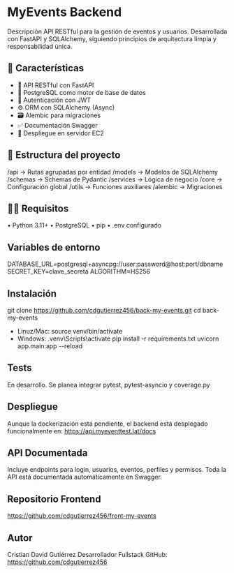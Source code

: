 # MyEvents Backend
Descripción
API RESTful para la gestión de eventos y usuarios. Desarrollada con FastAPI y SQLAlchemy,
siguiendo principios de arquitectura limpia y responsabilidad única.

##  🚀 Características
- 🔐 API RESTful con FastAPI
- 🧾 PostgreSQL como motor de base de datos
- 👥 Autenticación con JWT
- ⚙️ ORM con SQLAlchemy (Async)
- 🗃️ Alembic para migraciones
- ✅ Documentación Swagger
- 🔄 Despliegue en servidor EC2

## 📁 Estructura del proyecto
/api            → Rutas agrupadas por entidad
/models         → Modelos de SQLAlchemy
/schemas        → Schemas de Pydantic
/services       → Lógica de negocio
/core           → Configuración global
/utils          → Funciones auxiliares
/alembic        → Migraciones

## 🧑‍💻 Requisitos
• Python 3.11+
• PostgreSQL
• pip
• .env configurado

## Variables de entorno
DATABASE_URL=postgresql+asyncpg://user:password@host:port/dbname
SECRET_KEY=clave_secreta
ALGORITHM=HS256

## Instalación
git clone https://github.com/cdgutierrez456/back-my-events.git
cd back-my-events
- Linuz/Mac: source venv/bin/activate
- Windows: .venv\Scripts\activate
pip install -r requirements.txt
uvicorn app.main:app --reload

## Tests
En desarrollo. Se planea integrar pytest, pytest-asyncio y coverage.py

## Despliegue
Aunque la dockerización está pendiente, el backend está desplegado funcionalmente en:
https://api.myeventtest.lat/docs

## API Documentada
Incluye endpoints para login, usuarios, eventos, perfiles y permisos. Toda la API está documentada
automáticamente en Swagger.

## Repositorio Frontend
https://github.com/cdgutierrez456/front-my-events

## Autor
Cristian David Gutiérrez
Desarrollador Fullstack
GitHub: https://github.com/cdgutierrez456